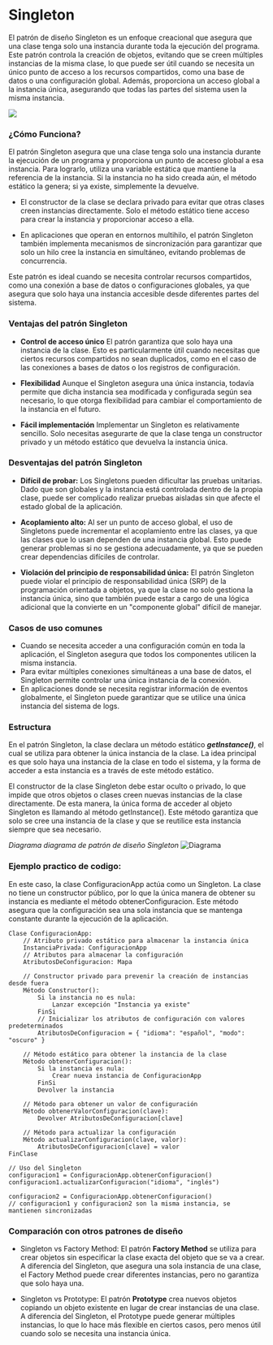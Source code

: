 # Singleton

El patrón de diseño Singleton es un enfoque creacional que asegura que una clase tenga solo una instancia durante toda la ejecución del programa. Este patrón controla la creación de objetos, evitando que se creen múltiples instancias de la misma clase, lo que puede ser útil cuando se necesita un único punto de acceso a los recursos compartidos, como una base de datos o una configuración global. Además, proporciona un acceso global a la instancia única, asegurando que todas las partes del sistema usen la misma instancia.


![](https://refactoring.guru/images/patterns/content/singleton/singleton.png?id=108a0b9b5ea5c4426e0afa4504491d6f)

### ¿Cómo Funciona?

El patrón Singleton asegura que una clase tenga solo una instancia durante la ejecución de un programa y proporciona un punto de acceso global a esa instancia. Para lograrlo, utiliza una variable estática que mantiene la referencia de la instancia. Si la instancia no ha sido creada aún, el método estático la genera; si ya existe, simplemente la devuelve.

* El constructor de la clase se declara privado para evitar que otras clases creen instancias directamente. Solo el método estático tiene acceso para crear la instancia y proporcionar acceso a ella.

* En aplicaciones que operan en entornos multihilo, el patrón Singleton también implementa mecanismos de sincronización para garantizar que solo un hilo cree la instancia en simultáneo, evitando problemas de concurrencia.

Este patrón es ideal cuando se necesita controlar recursos compartidos, como una conexión a base de datos o configuraciones globales, ya que asegura que solo haya una instancia accesible desde diferentes partes del sistema.

### Ventajas del patrón Singleton

* **Control de acceso único**
El patrón garantiza que solo haya una instancia de la clase. Esto es particularmente útil cuando necesitas que ciertos recursos compartidos no sean duplicados, como en el caso de las conexiones a bases de datos o los registros de configuración.

* **Flexibilidad**
Aunque el Singleton asegura una única instancia, todavía permite que dicha instancia sea modificada y configurada según sea necesario, lo que otorga flexibilidad para cambiar el comportamiento de la instancia en el futuro.

* **Fácil implementación**
Implementar un Singleton es relativamente sencillo. Solo necesitas asegurarte de que la clase tenga un constructor privado y un método estático que devuelva la instancia única.

### Desventajas del patrón Singleton

* **Difícil de probar:**
Los Singletons pueden dificultar las pruebas unitarias. Dado que son globales y la instancia está controlada dentro de la propia clase, puede ser complicado realizar pruebas aisladas sin que afecte el estado global de la aplicación.

* **Acoplamiento alto:**
Al ser un punto de acceso global, el uso de Singletons puede incrementar el acoplamiento entre las clases, ya que las clases que lo usan dependen de una instancia global. Esto puede generar problemas si no se gestiona adecuadamente, ya que se pueden crear dependencias difíciles de controlar.

* **Violación del principio de responsabilidad única:**
El patrón Singleton puede violar el principio de responsabilidad única (SRP) de la programación orientada a objetos, ya que la clase no solo gestiona la instancia única, sino que también puede estar a cargo de una lógica adicional que la convierte en un "componente global" difícil de manejar.

### Casos de uso comunes

- Cuando se necesita acceder a una configuración común en toda la aplicación, el Singleton asegura que todos los componentes utilicen la misma instancia.
- Para evitar múltiples conexiones simultáneas a una base de datos, el Singleton permite controlar una única instancia de la conexión.
- En aplicaciones donde se necesita registrar información de eventos globalmente, el Singleton puede garantizar que se utilice una única instancia del sistema de logs.

### Estructura

En el patrón Singleton, la clase declara un método estático **_getInstance()_**, el cual se utiliza para obtener la única instancia de la clase. La idea principal es que solo haya una instancia de la clase en todo el sistema, y la forma de acceder a esta instancia es a través de este método estático.

El constructor de la clase Singleton debe estar oculto o privado, lo que impide que otros objetos o clases creen nuevas instancias de la clase directamente. De esta manera, la única forma de acceder al objeto Singleton es llamando al método getInstance(). Este método garantiza que solo se cree una instancia de la clase y que se reutilice esta instancia siempre que sea necesario.

*Diagrama diagrama de patrón de diseño Singleton*
![Diagrama](https://refactoring.guru/images/patterns/diagrams/singleton/structure-en.png?id=4e4306d3a90f40d74c7a4d2d2506b8ec)

### Ejemplo practico de codigo:

En este caso, la clase ConfiguracionApp actúa como un Singleton. La clase no tiene un constructor público, por lo que la única manera de obtener su instancia es mediante el método obtenerConfiguracion. Este método asegura que la configuración sea una sola instancia que se mantenga constante durante la ejecución de la aplicación.

```
Clase ConfiguracionApp:
    // Atributo privado estático para almacenar la instancia única
    InstanciaPrivada: ConfiguracionApp
    // Atributos para almacenar la configuración
    AtributosDeConfiguracion: Mapa

    // Constructor privado para prevenir la creación de instancias desde fuera
    Método Constructor():
        Si la instancia no es nula:
            Lanzar excepción "Instancia ya existe"
        FinSi
        // Inicializar los atributos de configuración con valores predeterminados
        AtributosDeConfiguracion = { "idioma": "español", "modo": "oscuro" }

    // Método estático para obtener la instancia de la clase
    Método obtenerConfiguracion():
        Si la instancia es nula:
            Crear nueva instancia de ConfiguracionApp
        FinSi
        Devolver la instancia

    // Método para obtener un valor de configuración
    Método obtenerValorConfiguracion(clave):
        Devolver AtributosDeConfiguracion[clave]

    // Método para actualizar la configuración
    Método actualizarConfiguracion(clave, valor):
        AtributosDeConfiguracion[clave] = valor
FinClase

// Uso del Singleton
configuracion1 = ConfiguracionApp.obtenerConfiguracion()
configuracion1.actualizarConfiguracion("idioma", "inglés")

configuracion2 = ConfiguracionApp.obtenerConfiguracion()
// configuracion1 y configuracion2 son la misma instancia, se mantienen sincronizadas

```

### Comparación con otros patrones de diseño

* Singleton vs Factory Method:
El patrón **Factory Method** se utiliza para crear objetos sin especificar la clase exacta del objeto que se va a crear. A diferencia del Singleton, que asegura una sola instancia de una clase, el Factory Method puede crear diferentes instancias, pero no garantiza que solo haya una.

* Singleton vs Prototype:
El patrón **Prototype** crea nuevos objetos copiando un objeto existente en lugar de crear instancias de una clase. A diferencia del Singleton, el Prototype puede generar múltiples instancias, lo que lo hace más flexible en ciertos casos, pero menos útil cuando solo se necesita una instancia única.